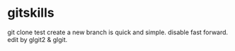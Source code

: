 # gitskills
git clone test
create a new branch is quick and simple.
disable fast forward.
edit by glgit2 & glgit.
